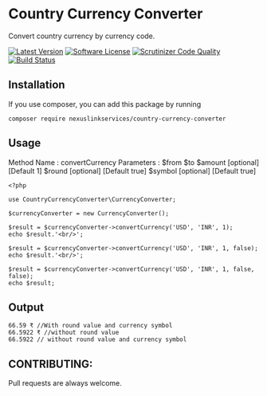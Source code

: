# Country Currency Converter
Convert country currency by currency code.

[![Latest Version](https://img.shields.io/packagist/v/nexuslinkservices/country-currency-converter.svg?style=flat-square)](https://packagist.org/packages/nexuslinkservices/country-currency-converter)
[![Software License](http://img.shields.io/badge/license-MIT-brightgreen.svg?style=flat-square)](LICENSE)
[![Scrutinizer Code Quality](https://scrutinizer-ci.com/g/nexuslinkservices/country-currency-converter/badges/quality-score.png?b=master)](https://scrutinizer-ci.com/g/nexuslinkservices/country-currency-converter/?branch=master)
[![Build Status](https://scrutinizer-ci.com/g/nexuslinkservices/country-currency-converter/badges/build.png?b=master)](https://scrutinizer-ci.com/g/nexuslinkservices/country-currency-converter/build-status/master)

## Installation

If you use composer, you can add this package by running 

````
composer require nexuslinkservices/country-currency-converter
````

## Usage

Method Name : convertCurrency
Parameters :
    $from
    $to
    $amount [optional] [Default 1]
    $round [optional] [Default true]
    $symbol [optional] [Default true]
```
<?php

use CountryCurrencyConverter\CurrencyConverter;

$currencyConverter = new CurrencyConverter();

$result = $currencyConverter->convertCurrency('USD', 'INR', 1); 
echo $result.'<br/>';

$result = $currencyConverter->convertCurrency('USD', 'INR', 1, false);
echo $result.'<br/>';

$result = $currencyConverter->convertCurrency('USD', 'INR', 1, false, false);
echo $result;
```

## Output

```
66.59 ₹ //With round value and currency symbol
66.5922 ₹ //without round value
66.5922 // without round value and currency symbol
```

## CONTRIBUTING:

Pull requests are always welcome.
